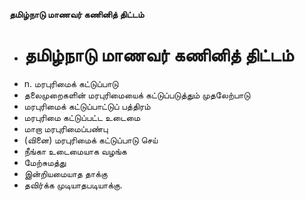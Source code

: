 **தமிழ்நாடு மாணவர் கணினித் திட்டம்**
- # தமிழ்நாடு மாணவர் கணினித் திட்டம்
- n. மரபுரிமைக் கட்டுப்பாடு
- தலைமுறைகளின் மரபுரிமையைக் கட்டுப்படுத்தும் முதலேற்பாடு
- மரபுரிமைக் கட்டுப்பாட்டுப் பத்திரம்
- மரபுரிமை கட்டுப்பட்ட உடைமை
- மாறா மரபுரிமைப்பண்பு
- (வினை) மரபுரிமைக் கட்டுப்பாடு செய்
- நீங்கா உடைமையாக வழங்க
- மேற்சுமத்து
- இன்றியமையாத தாக்கு
- தவிர்க்க முடியாதபடியாக்கு.


